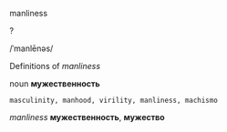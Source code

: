 manliness

?

/ˈmanlēnəs/

Definitions of _manliness_

noun
**мужественность**

    masculinity, manhood, virility, manliness, machismo

_manliness_
**мужественность**, **мужество**